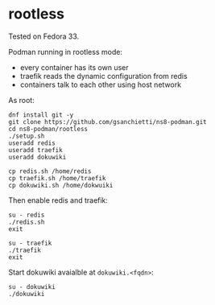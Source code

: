 # rootless

Tested on Fedora 33.

Podman running in rootless mode:
- every container has its own user
- traefik reads the dynamic configuration from redis
- containers talk to each other using host network

As root:
```
dnf install git -y
git clone https://github.com/gsanchietti/ns8-podman.git
cd ns8-podman/rootless
./setup.sh
useradd redis
useradd traefik
useradd dokuwiki

cp redis.sh /home/redis
cp traefik.sh /home/traefik
cp dokuwiki.sh /home/dokwuiki
```

Then enable redis and traefik:
```
su - redis
./redis.sh
exit

su - traefik
./traefik
exit
```

Start dokuwiki avaialble at `dokuwiki.<fqdn>`:
```
su - dokuwiki
./dokuwiki
```
